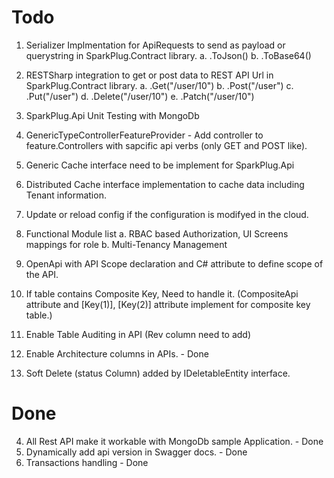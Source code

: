# Todo

1. Serializer Implmentation for ApiRequests to send as payload or querystring in SparkPlug.Contract library. 
    a. .ToJson()
    b. .ToBase64()

2. RESTSharp integration to get or post data to REST API Url in SparkPlug.Contract library. 
    a. .Get("/user/10")
    b. .Post("/user")
    c. .Put("/user")
    d. .Delete("/user/10")
    e. .Patch("/user/10")

3. SparkPlug.Api Unit Testing with MongoDb
5. GenericTypeControllerFeatureProvider - Add controller to feature.Controllers with sapcific api verbs (only GET and POST like).
8. Generic Cache interface need to be implement for SparkPlug.Api
9. Distributed Cache interface implementation to cache data including Tenant information.
10. Update or reload config if the configuration is modifyed in the cloud.
11. Functional Module list
    a. RBAC based Authorization, UI Screens mappings for role
    b. Multi-Tenancy Management
12. OpenApi with API Scope declaration and C# attribute to define scope of the API.

13. If table contains Composite Key, Need to handle it. (CompositeApi attribute and [Key(1)], [Key(2)] attribute implement for composite key table.)
14. Enable Table Auditing in API (Rev column need to add)
15. Enable Architecture columns in APIs.  - Done
16. Soft Delete (status Column) added by IDeletableEntity interface.

# Done

4. All Rest API make it workable with MongoDb sample Application. - Done
6. Dynamically add api version in Swagger docs. - Done
7. Transactions handling - Done